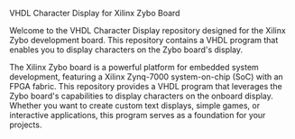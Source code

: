 VHDL Character Display for Xilinx Zybo Board

Welcome to the VHDL Character Display repository designed for the Xilinx Zybo development board. This repository contains a VHDL program that enables you to display characters on the Zybo board's display.

The Xilinx Zybo board is a powerful platform for embedded system development, featuring a Xilinx Zynq-7000 system-on-chip (SoC) with an FPGA fabric. This repository provides a VHDL program that leverages the Zybo board's capabilities to display characters on the onboard display. Whether you want to create custom text displays, simple games, or interactive applications, this program serves as a foundation for your projects.
